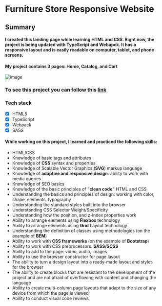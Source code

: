 # Furniture Store Responsive Website

## Summary

#### I created this landing page while learning HTML and CSS. Right now, the project is being updated with TypeScript and Webapck. It has a responsive layout and is easily readable on computer, tablet, and phone screens.
#### My project contains 3 pages: Home, Catalog, and Cart

![image](https://github.com/zarina-n/furniture-template-site/assets/101009726/f607b531-da20-4694-8d48-1c19c45c4af1)


### To see this project you can follow this [link](https://zarina-n.github.io/furniture-template-site/)

 ### Tech stack
	
- [x] HTML5
- [x] TypeScript
- [x] Webpack
- [x] SASS

#### While working on this project, I learned and practiced the following skills:
* HTML/CSS
* Knowledge of basic tags and attributes
* Knowledge of **CSS** syntax and properties
* Knowledge of Scalable Vector Graphics (**SVG**) markup language
* Knowledge of **adaptive and responsive design**: ability to work with media queries
* Knowledge of SEO basics
* Knowledge of the basic principles of **"clean code"** HTML and CSS
* Understanding the basics and principles of design: working with color, shape, elements, typography
* Understanding the standard styles built into the browser
* Understanding CSS Selector Weight/Specificity
* Understanding how the position, and z-index properties work
* Ability to arrange elements using **Flexbox** technology
* Ability to arrange elements using **Grid** Layout technology
* Understanding the definition of classes using methodologies (on the example of **BEM**)
* Ability to work with **CSS frameworks** (on the example of **Bootstrap**)
* Ability to work with CSS preprocessors: **SASS/SCSS**
* Ability to add to the page: video, audio, images
* Ability to use the browser constructor for page layout
* The ability to turn a design layout into a ready-made layout and styles for the browser
* The ability to create blocks that are resistant to the development of the project and are not afraid of overflowing with content and changing the language
* Ability to create multi-column page layouts that adapt to the size of any device from which the page is viewed
* Ability to conduct visual code reviews
